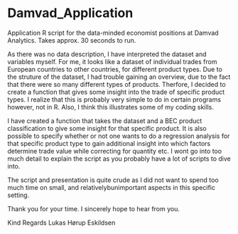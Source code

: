 # Damvad_Application
Application R script for the data-minded economist positions at Damvad Analytics. Takes approx. 30 seconds to run.

As there was no data description, I have interpreted the dataset and variables myself. For me, it looks like a dataset of individual trades from European countries to other countries, for different product types. Due to the struture of the dataset, I had trouble gaining an overview, due to the fact that there were so many different types of products. Therfore, I decided to create a function that gives some insight into the trade of specific product types. I realize that this is probably very simple to do in certain programs however, not in R. Also, I think this illustrates some of my coding skills.

I have created a function that takes the dataset and a BEC product classification to give some insight for that specific product. It is also possible to specify whether or not one wants to do a regression analysis for that specific product type to gain additional insight into which factors determine trade value while correcting for quantity etc.
I wont go into too much detail to explain the script as you probably have a lot of scripts to dive into. 

The script and presentation is quite crude as I did not want to spend too much time on small, and relativelybunimportant aspects in this specific setting. 

Thank you for your time. I sincerely hope to hear from you.

Kind Regards
Lukas Hørup Eskildsen
